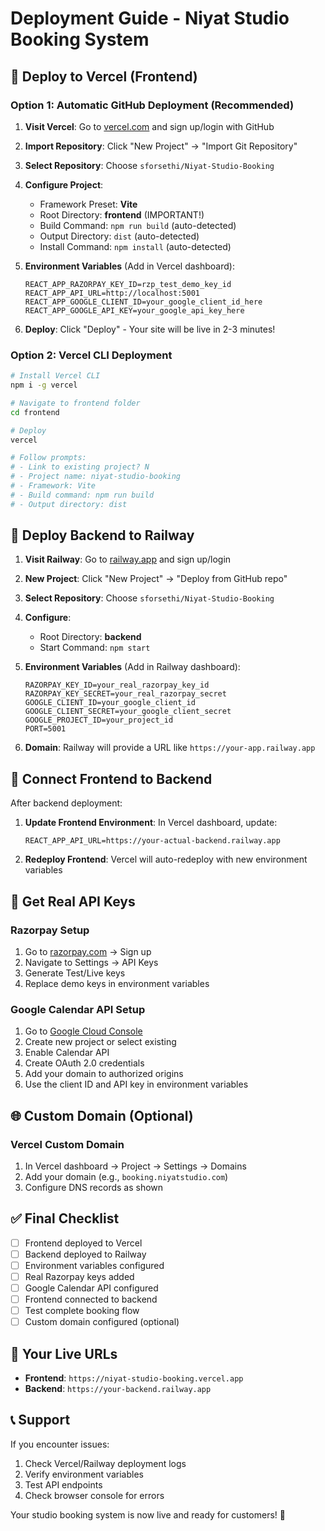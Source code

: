 # Deployment Guide - Niyat Studio Booking System

## 🚀 Deploy to Vercel (Frontend)

### Option 1: Automatic GitHub Deployment (Recommended)

1. **Visit Vercel**: Go to [vercel.com](https://vercel.com) and sign up/login with GitHub
2. **Import Repository**: Click "New Project" → "Import Git Repository"
3. **Select Repository**: Choose `sforsethi/Niyat-Studio-Booking`
4. **Configure Project**:
   - Framework Preset: **Vite**
   - Root Directory: **frontend** (IMPORTANT!)
   - Build Command: `npm run build` (auto-detected)
   - Output Directory: `dist` (auto-detected)
   - Install Command: `npm install` (auto-detected)

5. **Environment Variables** (Add in Vercel dashboard):
   ```
   REACT_APP_RAZORPAY_KEY_ID=rzp_test_demo_key_id
   REACT_APP_API_URL=http://localhost:5001
   REACT_APP_GOOGLE_CLIENT_ID=your_google_client_id_here
   REACT_APP_GOOGLE_API_KEY=your_google_api_key_here
   ```

6. **Deploy**: Click "Deploy" - Your site will be live in 2-3 minutes!

### Option 2: Vercel CLI Deployment

```bash
# Install Vercel CLI
npm i -g vercel

# Navigate to frontend folder
cd frontend

# Deploy
vercel

# Follow prompts:
# - Link to existing project? N
# - Project name: niyat-studio-booking
# - Framework: Vite
# - Build command: npm run build
# - Output directory: dist
```

## 🚂 Deploy Backend to Railway

1. **Visit Railway**: Go to [railway.app](https://railway.app) and sign up/login
2. **New Project**: Click "New Project" → "Deploy from GitHub repo"
3. **Select Repository**: Choose `sforsethi/Niyat-Studio-Booking`
4. **Configure**:
   - Root Directory: **backend**
   - Start Command: `npm start`

5. **Environment Variables** (Add in Railway dashboard):
   ```
   RAZORPAY_KEY_ID=your_real_razorpay_key_id
   RAZORPAY_KEY_SECRET=your_real_razorpay_secret
   GOOGLE_CLIENT_ID=your_google_client_id
   GOOGLE_CLIENT_SECRET=your_google_client_secret
   GOOGLE_PROJECT_ID=your_project_id
   PORT=5001
   ```

6. **Domain**: Railway will provide a URL like `https://your-app.railway.app`

## 🔗 Connect Frontend to Backend

After backend deployment:

1. **Update Frontend Environment**: In Vercel dashboard, update:
   ```
   REACT_APP_API_URL=https://your-actual-backend.railway.app
   ```

2. **Redeploy Frontend**: Vercel will auto-redeploy with new environment variables

## 🔑 Get Real API Keys

### Razorpay Setup
1. Go to [razorpay.com](https://razorpay.com) → Sign up
2. Navigate to Settings → API Keys
3. Generate Test/Live keys
4. Replace demo keys in environment variables

### Google Calendar API Setup
1. Go to [Google Cloud Console](https://console.cloud.google.com)
2. Create new project or select existing
3. Enable Calendar API
4. Create OAuth 2.0 credentials
5. Add your domain to authorized origins
6. Use the client ID and API key in environment variables

## 🌐 Custom Domain (Optional)

### Vercel Custom Domain
1. In Vercel dashboard → Project → Settings → Domains
2. Add your domain (e.g., `booking.niyatstudio.com`)
3. Configure DNS records as shown

## ✅ Final Checklist

- [ ] Frontend deployed to Vercel
- [ ] Backend deployed to Railway
- [ ] Environment variables configured
- [ ] Real Razorpay keys added
- [ ] Google Calendar API configured
- [ ] Frontend connected to backend
- [ ] Test complete booking flow
- [ ] Custom domain configured (optional)

## 🎯 Your Live URLs

- **Frontend**: `https://niyat-studio-booking.vercel.app`
- **Backend**: `https://your-backend.railway.app`

## 📞 Support

If you encounter issues:
1. Check Vercel/Railway deployment logs
2. Verify environment variables
3. Test API endpoints
4. Check browser console for errors

Your studio booking system is now live and ready for customers! 🎉